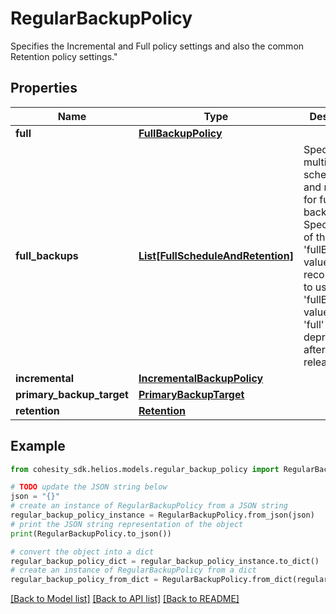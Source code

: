 # RegularBackupPolicy

Specifies the Incremental and Full policy settings and also the common Retention policy settings.\"

## Properties

Name | Type | Description | Notes
------------ | ------------- | ------------- | -------------
**full** | [**FullBackupPolicy**](FullBackupPolicy.md) |  | [optional] 
**full_backups** | [**List[FullScheduleAndRetention]**](FullScheduleAndRetention.md) | Specifies multiple schedules and retentions for full backup. Specify either of the &#39;full&#39; or &#39;fullBackups&#39; values. Its recommended to use &#39;fullBaackups&#39; value since &#39;full&#39; will be deprecated after few releases. | [optional] 
**incremental** | [**IncrementalBackupPolicy**](IncrementalBackupPolicy.md) |  | [optional] 
**primary_backup_target** | [**PrimaryBackupTarget**](PrimaryBackupTarget.md) |  | [optional] 
**retention** | [**Retention**](Retention.md) |  | [optional] 

## Example

```python
from cohesity_sdk.helios.models.regular_backup_policy import RegularBackupPolicy

# TODO update the JSON string below
json = "{}"
# create an instance of RegularBackupPolicy from a JSON string
regular_backup_policy_instance = RegularBackupPolicy.from_json(json)
# print the JSON string representation of the object
print(RegularBackupPolicy.to_json())

# convert the object into a dict
regular_backup_policy_dict = regular_backup_policy_instance.to_dict()
# create an instance of RegularBackupPolicy from a dict
regular_backup_policy_from_dict = RegularBackupPolicy.from_dict(regular_backup_policy_dict)
```
[[Back to Model list]](../README.md#documentation-for-models) [[Back to API list]](../README.md#documentation-for-api-endpoints) [[Back to README]](../README.md)


